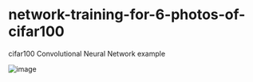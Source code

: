 # network-training-for-6-photos-of-cifar100
 cifar100 Convolutional Neural Network example

![image](https://github.com/kayaismail/NN-training-for-6-photos-of-cifar100-with-tensorflow/issues/1#issue-748087800)

